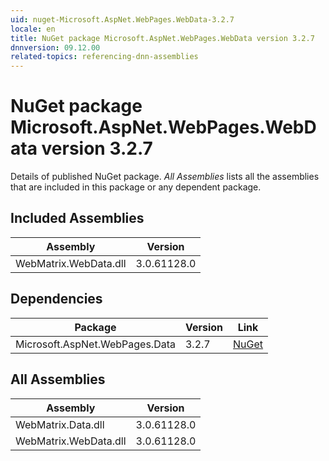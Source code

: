 ```yaml
---
uid: nuget-Microsoft.AspNet.WebPages.WebData-3.2.7
locale: en
title: NuGet package Microsoft.AspNet.WebPages.WebData version 3.2.7
dnnversion: 09.12.00
related-topics: referencing-dnn-assemblies
---
```


# NuGet package Microsoft.AspNet.WebPages.WebData version 3.2.7
Details of published NuGet package.
*All Assemblies* lists all the assemblies that are included in this package or any dependent package.

## Included Assemblies

|Assembly|Version|
|---|---|
|WebMatrix.WebData.dll|3.0.61128.0|

## Dependencies

|Package|Version|Link|
|---|---|---|
|Microsoft.AspNet.WebPages.Data|3.2.7|[NuGet](https://www.nuget.org/packages/Microsoft.AspNet.WebPages.Data/3.2.7)|

## All Assemblies

|Assembly|Version|
|---|---|
|WebMatrix.Data.dll|3.0.61128.0|
|WebMatrix.WebData.dll|3.0.61128.0|

